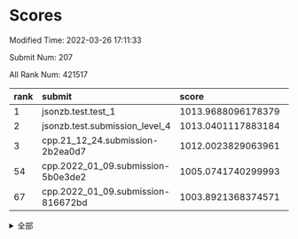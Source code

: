 # Scores

Modified Time: 2022-03-26 17:11:33

Submit Num: 207

All Rank Num: 421517

| rank |               submit               |       score        |       sigma        | pk_num |
| :--- | :--------------------------------- | :----------------- | :----------------- | :----- |
| 1    | jsonzb.test.test_1                 | 1013.9688096178379 | 0.8437794795660324 | 8148   |
| 2    | jsonzb.test.submission_level_4     | 1013.0401117883184 | 0.8025422256138057 | 8145   |
| 3    | cpp.21_12_24.submission-2b2ea0d7   | 1012.0023829063961 | 0.7879356928126665 | 8145   |
| 54   | cpp.2022_01_09.submission-5b0e3de2 | 1005.0741740299993 | 0.7127735660027685 | 8142   |
| 67   | cpp.2022_01_09.submission-816672bd | 1003.8921368374571 | 0.7184614812316111 | 8145   |


<details>
<summary>全部</summary>

| rank |                 submit                 |       score        |       sigma        | pk_num |
| :--- | :------------------------------------- | :----------------- | :----------------- | :----- |
| 1    | jsonzb.test.test_1                     | 1013.9688096178379 | 0.8437794795660324 | 8148   |
| 2    | jsonzb.test.submission_level_4         | 1013.0401117883184 | 0.8025422256138057 | 8145   |
| 3    | cpp.21_12_24.submission-2b2ea0d7       | 1012.0023829063961 | 0.7879356928126665 | 8145   |
| 4    | gobigger.level_3.submission_level_3_30 | 1011.7209242202368 | 0.8099763985838532 | 8143   |
| 5    | gobigger.level_3.submission_level_3_16 | 1011.6134618597735 | 0.7801377274968693 | 8148   |
| 6    | gobigger.level_3.submission_level_3_11 | 1011.5635496761427 | 0.7822688754995946 | 8147   |
| 7    | gobigger.level_3.submission_level_3_2  | 1011.4624206576449 | 0.7865577456469018 | 8143   |
| 8    | gobigger.level_3.submission_level_3_48 | 1011.2337336383456 | 0.7651366683489067 | 8144   |
| 9    | gobigger.level_3.submission_level_3_5  | 1011.0236972256497 | 0.7623802969556923 | 8144   |
| 10   | gobigger.level_3.submission_level_3_18 | 1010.9557270890066 | 0.7767925260339117 | 8143   |
| 11   | gobigger.level_3.submission_level_3_31 | 1010.8931262324528 | 0.7573440572176033 | 8145   |
| 12   | gobigger.level_3.submission_level_3_23 | 1010.8874256585704 | 0.740578217842401  | 8146   |
| 13   | gobigger.level_3.submission_level_3_29 | 1010.8261733331041 | 0.7725460215119346 | 8148   |
| 14   | gobigger.level_3.submission_level_3_14 | 1010.6034522171424 | 0.7666517297250426 | 8145   |
| 15   | gobigger.level_3.submission_level_3_19 | 1010.5393827140871 | 0.7840751899383828 | 8144   |
| 16   | gobigger.level_3.submission_level_3_1  | 1010.5257110399446 | 0.7883032761641197 | 8145   |
| 17   | gobigger.level_3.submission_level_3_43 | 1010.4257747677361 | 0.760233785245733  | 8151   |
| 18   | gobigger.level_3.submission_level_3_46 | 1010.3898189285773 | 0.7845938953655012 | 8145   |
| 19   | gobigger.level_3.submission_level_3_7  | 1010.3706085118417 | 0.7649864742025677 | 8152   |
| 20   | gobigger.level_3.submission_level_3_27 | 1010.3617602251009 | 0.770519589879255  | 8147   |
| 21   | gobigger.level_3.submission_level_3_36 | 1010.2483857501691 | 0.7588735204032591 | 8144   |
| 22   | gobigger.level_3.submission_level_3_25 | 1010.2400082234982 | 0.7556288938756539 | 8142   |
| 23   | gobigger.level_3.submission_level_3_24 | 1010.2082589863005 | 0.7652038098692978 | 8151   |
| 24   | gobigger.level_3.submission_level_3_4  | 1010.1934421966597 | 0.7618125398070072 | 8140   |
| 25   | gobigger.level_3.submission_level_3_40 | 1010.1601213590791 | 0.7591662604698168 | 8150   |
| 26   | gobigger.level_3.submission_level_3_0  | 1010.1211539527784 | 0.7570478945676068 | 8147   |
| 27   | gobigger.level_3.submission_level_3_20 | 1010.0682973613685 | 0.7408054209413103 | 8145   |
| 28   | gobigger.level_3.submission_level_3_26 | 1009.9992829853602 | 0.7617573456792214 | 8143   |
| 29   | gobigger.level_3.submission_level_3_44 | 1009.9370816551572 | 0.7509181613394948 | 8145   |
| 30   | gobigger.level_3.submission_level_3_39 | 1009.7557083777026 | 0.7478313025201389 | 8146   |
| 31   | gobigger.level_3.submission_level_3_13 | 1009.7166442211048 | 0.7630685838256702 | 8148   |
| 32   | gobigger.level_3.submission_level_3_6  | 1009.6171802609726 | 0.7480306463221069 | 8148   |
| 33   | gobigger.level_3.submission_level_3_3  | 1009.5681351003778 | 0.751430014662275  | 8144   |
| 34   | gobigger.level_3.submission_level_3_38 | 1009.5394018223128 | 0.7832506764341709 | 8147   |
| 35   | gobigger.level_3.submission_level_3_35 | 1009.4834584328677 | 0.7513162240840423 | 8145   |
| 36   | gobigger.level_3.submission_level_3_49 | 1009.4586265756807 | 0.7638645069234546 | 8145   |
| 37   | gobigger.level_3.submission_level_3_15 | 1009.4164056654944 | 0.7598360832339056 | 8139   |
| 38   | gobigger.level_3.submission_level_3_10 | 1009.3546315921249 | 0.7416864422713473 | 8143   |
| 39   | gobigger.level_3.submission_level_3_41 | 1009.2709245487639 | 0.7369630855104469 | 8142   |
| 40   | gobigger.level_3.submission_level_3_12 | 1009.2690107039087 | 0.7793466997036631 | 8143   |
| 41   | gobigger.level_3.submission_level_3_37 | 1009.2238129559975 | 0.7557254603580176 | 8145   |
| 42   | gobigger.level_3.submission_level_3_33 | 1009.1428996604417 | 0.7477425005762349 | 8145   |
| 43   | gobigger.level_3.submission_level_3_22 | 1009.1294651973133 | 0.754794108927288  | 8141   |
| 44   | gobigger.level_3.submission_level_3_47 | 1009.0716120778003 | 0.7563632656759067 | 8140   |
| 45   | gobigger.level_3.submission_level_3_9  | 1009.0112915334795 | 0.7662629502864875 | 8143   |
| 46   | gobigger.level_3.submission_level_3_42 | 1008.9593961947439 | 0.7555773341749733 | 8145   |
| 47   | gobigger.level_3.submission_level_3_21 | 1008.8826730505053 | 0.7279354699565858 | 8146   |
| 48   | gobigger.level_3.submission_level_3_8  | 1008.7863369555238 | 0.7530056439944588 | 8150   |
| 49   | gobigger.level_3.submission_level_3_34 | 1008.6299306134993 | 0.754707956072443  | 8148   |
| 50   | gobigger.level_3.submission_level_3_32 | 1008.6203070084173 | 0.7567639571476212 | 8140   |
| 51   | gobigger.level_3.submission_level_3_17 | 1008.4407232870095 | 0.7404930772635235 | 8144   |
| 52   | gobigger.level_3.submission_level_3_45 | 1008.3237993673589 | 0.746801473591135  | 8144   |
| 53   | gobigger.level_3.submission_level_3_28 | 1008.3107208503257 | 0.7431464344854675 | 8145   |
| 54   | cpp.2022_01_09.submission-5b0e3de2     | 1005.0741740299993 | 0.7127735660027685 | 8142   |
| 55   | gobigger.level_1.submission_level_1_7  | 1004.7555092372057 | 0.7231976044529644 | 8147   |
| 56   | gobigger.level_1.submission_level_1_18 | 1004.5278822902308 | 0.7312041679374341 | 8142   |
| 57   | gobigger.level_1.submission_level_1_47 | 1004.3748757516402 | 0.71725630826513   | 8144   |
| 58   | gobigger.level_1.submission_level_1_1  | 1004.3495267919626 | 0.7271467097797194 | 8146   |
| 59   | gobigger.level_1.submission_level_1_34 | 1004.3098851877716 | 0.7082898526319747 | 8144   |
| 60   | gobigger.level_1.submission_level_1_3  | 1004.2980486608934 | 0.7208839196840653 | 8142   |
| 61   | gobigger.level_1.submission_level_1_5  | 1004.2303625914723 | 0.7148309153172254 | 8144   |
| 62   | gobigger.level_1.submission_level_1_14 | 1004.18890203089   | 0.7133273410061829 | 8148   |
| 63   | gobigger.level_1.submission_level_1_27 | 1004.1154312860958 | 0.7106441430464269 | 8146   |
| 64   | gobigger.level_1.submission_level_1_29 | 1003.9589116940429 | 0.7214930184687242 | 8146   |
| 65   | gobigger.level_1.submission_level_1_2  | 1003.9356511234677 | 0.7110409817756314 | 8142   |
| 66   | gobigger.level_1.submission_level_1_23 | 1003.9217932087756 | 0.7212023429682921 | 8147   |
| 67   | cpp.2022_01_09.submission-816672bd     | 1003.8921368374571 | 0.7184614812316111 | 8145   |
| 68   | gobigger.level_1.submission_level_1_41 | 1003.8383009907993 | 0.7090999579776294 | 8141   |
| 69   | gobigger.level_1.submission_level_1_17 | 1003.7984443125733 | 0.7135861701941971 | 8143   |
| 70   | gobigger.level_1.submission_level_1_33 | 1003.7635870794883 | 0.7162435061729274 | 8144   |
| 71   | gobigger.level_1.submission_level_1_20 | 1003.7068778256245 | 0.7328877552606875 | 8151   |
| 72   | gobigger.level_1.submission_level_1_45 | 1003.6363983875318 | 0.7210624132129229 | 8146   |
| 73   | gobigger.level_1.submission_level_1_40 | 1003.6177954897719 | 0.7164358715336431 | 8146   |
| 74   | gobigger.level_1.submission_level_1_19 | 1003.5935499892328 | 0.7322302308189221 | 8140   |
| 75   | gobigger.level_1.submission_level_1_28 | 1003.5898689784099 | 0.7100196840826143 | 8144   |
| 76   | gobigger.level_1.submission_level_1_30 | 1003.575871336054  | 0.7115784454124614 | 8145   |
| 77   | gobigger.level_1.submission_level_1_16 | 1003.5312648898787 | 0.7118092537240259 | 8142   |
| 78   | gobigger.level_1.submission_level_1_49 | 1003.4951316443832 | 0.7139520082791818 | 8143   |
| 79   | gobigger.level_1.submission_level_1_37 | 1003.4906653827438 | 0.7067495091465669 | 8145   |
| 80   | gobigger.level_1.submission_level_1_48 | 1003.3622733221611 | 0.7249707585047138 | 8140   |
| 81   | gobigger.level_1.submission_level_1_35 | 1003.343492914672  | 0.7163960148920785 | 8148   |
| 82   | gobigger.level_1.submission_level_1_43 | 1003.2963366925298 | 0.7192626700800847 | 8150   |
| 83   | gobigger.level_1.submission_level_1_46 | 1003.2511163405907 | 0.7101503958002544 | 8148   |
| 84   | gobigger.level_1.submission_level_1_38 | 1003.1812552137047 | 0.7127216594979854 | 8143   |
| 85   | gobigger.level_1.submission_level_1_9  | 1003.1764077806433 | 0.7088728184946312 | 8146   |
| 86   | gobigger.level_1.submission_level_1_8  | 1003.098442635176  | 0.7220040117499211 | 8141   |
| 87   | gobigger.level_1.submission_level_1_0  | 1003.0969284071808 | 0.6970578204589287 | 8148   |
| 88   | gobigger.level_1.submission_level_1_26 | 1003.0770041665296 | 0.7194252236939416 | 8150   |
| 89   | gobigger.level_1.submission_level_1_13 | 1003.0574469959756 | 0.7201976561874769 | 8146   |
| 90   | gobigger.level_1.submission_level_1_4  | 1002.9578420794534 | 0.7153150537658154 | 8147   |
| 91   | gobigger.level_1.submission_level_1_39 | 1002.8562617607113 | 0.7096997623801878 | 8143   |
| 92   | gobigger.level_1.submission_level_1_15 | 1002.8026613561053 | 0.7151046960960494 | 8148   |
| 93   | gobigger.level_1.submission_level_1_42 | 1002.7671238175109 | 0.705850702846728  | 8143   |
| 94   | gobigger.level_1.submission_level_1_11 | 1002.7168772368871 | 0.7160211937423421 | 8145   |
| 95   | gobigger.level_1.submission_level_1_32 | 1002.6779538076845 | 0.7013747599833134 | 8147   |
| 96   | gobigger.level_1.submission_level_1_12 | 1002.6156264119434 | 0.7210047354911556 | 8143   |
| 97   | gobigger.level_1.submission_level_1_10 | 1002.6031271226007 | 0.7161387602898542 | 8145   |
| 98   | gobigger.level_1.submission_level_1_44 | 1002.5350133108157 | 0.715377497379669  | 8144   |
| 99   | gobigger.level_1.submission_level_1_21 | 1002.4269936590987 | 0.7079906321457192 | 8145   |
| 100  | gobigger.level_1.submission_level_1_6  | 1002.4201113247399 | 0.7098986740488286 | 8150   |
| 101  | gobigger.level_1.submission_level_1_24 | 1002.4022440965803 | 0.7094587575722825 | 8144   |
| 102  | gobigger.level_1.submission_level_1_22 | 1002.2712057790209 | 0.7075320547808334 | 8138   |
| 103  | gobigger.level_1.submission_level_1_25 | 1002.1572282729857 | 0.7024355974355943 | 8143   |
| 104  | gobigger.level_1.submission_level_1_36 | 1001.4723131918494 | 0.7045853673005217 | 8137   |
| 105  | gobigger.level_1.submission_level_1_31 | 1001.4399438239044 | 0.7161730899676444 | 8140   |
| 106  | gobigger.random.submission_random_28   | 997.7018427125072  | 0.6957329382938744 | 8150   |
| 107  | gobigger.random.submission_random_19   | 997.2954932275189  | 0.706032456875729  | 8147   |
| 108  | gobigger.random.submission_random_10   | 997.2858168918602  | 0.7074800626045945 | 8142   |
| 109  | gobigger.random.submission_random_26   | 997.1170734567662  | 0.7018871439666036 | 8149   |
| 110  | gobigger.random.submission_random_44   | 997.075639735439   | 0.7027290448727483 | 8148   |
| 111  | gobigger.random.submission_random_38   | 996.9804442602174  | 0.7099695433830298 | 8148   |
| 112  | gobigger.random.submission_random_43   | 996.8891951795298  | 0.7007586858033197 | 8149   |
| 113  | gobigger.random.submission_random_20   | 996.8731833381204  | 0.7004834066995533 | 8142   |
| 114  | gobigger.random.submission_random_15   | 996.8150296029104  | 0.7089075170098238 | 8147   |
| 115  | gobigger.random.submission_random_27   | 996.5804940609016  | 0.7076979226557243 | 8144   |
| 116  | gobigger.random.submission_random_41   | 996.5639694473725  | 0.7072220980837404 | 8144   |
| 117  | gobigger.random.submission_random_24   | 996.5633350827661  | 0.7039398317498763 | 8146   |
| 118  | gobigger.random.submission_random_36   | 996.5194912212844  | 0.7144143775547797 | 8147   |
| 119  | gobigger.random.submission_random_5    | 996.5194522157044  | 0.7181948077678151 | 8145   |
| 120  | gobigger.random.submission_random_16   | 996.432820837428   | 0.7052691793713403 | 8147   |
| 121  | gobigger.random.submission_random_33   | 996.4200508173526  | 0.7054939021854488 | 8143   |
| 122  | gobigger.random.submission_random_30   | 996.3845900957217  | 0.711959923120984  | 8145   |
| 123  | gobigger.random.submission_random_25   | 996.3200436840749  | 0.7067212843332837 | 8146   |
| 124  | gobigger.random.submission_random_14   | 996.312787618958   | 0.7074539930517693 | 8147   |
| 125  | gobigger.random.submission_random_35   | 996.2749423909809  | 0.7081415055339998 | 8140   |
| 126  | gobigger.random.submission_random_2    | 996.217656966874   | 0.7230696766627502 | 8144   |
| 127  | gobigger.random.submission_random_47   | 996.0988521227973  | 0.7222682609795128 | 8146   |
| 128  | gobigger.random.submission_random_21   | 996.0681149266826  | 0.7017291555380244 | 8143   |
| 129  | gobigger.random.submission_random_6    | 996.0270266347479  | 0.7150321087844882 | 8143   |
| 130  | gobigger.random.submission_random_7    | 995.958900705349   | 0.7002050896218708 | 8148   |
| 131  | gobigger.random.submission_random_3    | 995.9466806073522  | 0.6959202131510017 | 8141   |
| 132  | gobigger.random.submission_random_46   | 995.8207744206811  | 0.7198089659109557 | 8140   |
| 133  | gobigger.random.submission_random_45   | 995.7978486324755  | 0.70262513520767   | 8147   |
| 134  | gobigger.random.submission_random_0    | 995.7942574189088  | 0.7165207806279057 | 8144   |
| 135  | gobigger.random.submission_random_22   | 995.6921527637736  | 0.714056711629184  | 8143   |
| 136  | gobigger.random.submission_random_40   | 995.5424684230098  | 0.7259406232238551 | 8146   |
| 137  | gobigger.random.submission_random_23   | 995.5065637643247  | 0.7082621342574223 | 8142   |
| 138  | gobigger.random.submission_random_34   | 995.4135246065343  | 0.7114928947459549 | 8140   |
| 139  | gobigger.random.submission_random_13   | 995.4050272189849  | 0.7057569646758849 | 8150   |
| 140  | gobigger.random.submission_random_12   | 995.4027527850982  | 0.7154592542611092 | 8151   |
| 141  | gobigger.random.submission_random_18   | 995.3537199173246  | 0.7129904415572056 | 8150   |
| 142  | gobigger.random.submission_random_37   | 995.2718456175745  | 0.7039273759958969 | 8141   |
| 143  | gobigger.random.submission_random_39   | 995.2656599195232  | 0.724579097337473  | 8144   |
| 144  | gobigger.random.submission_random_42   | 995.2528451345065  | 0.72358346348784   | 8144   |
| 145  | gobigger.random.submission_random_32   | 995.2355974484832  | 0.7021751290853113 | 8141   |
| 146  | gobigger.random.submission_random_1    | 995.2080705215241  | 0.7078591652405353 | 8146   |
| 147  | gobigger.random.submission_random_8    | 995.1789682113304  | 0.7151558791226177 | 8150   |
| 148  | gobigger.random.submission_random_29   | 995.1467250237008  | 0.7126825281613328 | 8146   |
| 149  | gobigger.random.submission_random_31   | 995.0998924407772  | 0.7003324294390402 | 8142   |
| 150  | gobigger.random.submission_random_11   | 995.083890141099   | 0.7188943372532873 | 8146   |
| 151  | gobigger.random.submission_random_4    | 995.0573698157742  | 0.7065746410690629 | 8149   |
| 152  | gobigger.random.submission_random_17   | 995.0385510687674  | 0.7015838964174188 | 8148   |
| 153  | gobigger.random.submission_random_48   | 994.6561665001446  | 0.7075144749881664 | 8149   |
| 154  | gobigger.random.submission_random_49   | 994.3057920570233  | 0.7237163918061166 | 8146   |
| 155  | gobigger.random.submission_random_9    | 994.2269194602053  | 0.7115005844071585 | 8143   |
| 156  | gobigger.level_2.submission_level_2_10 | 994.0479803204678  | 0.7195683762419368 | 8145   |
| 157  | gobigger.level_2.submission_level_2_18 | 993.9809144702641  | 0.7372404118614958 | 8147   |
| 158  | gobigger.level_2.submission_level_2_43 | 993.8277041867508  | 0.7292937444284487 | 8151   |
| 159  | gobigger.level_2.submission_level_2_37 | 993.6439023043778  | 0.738852003825077  | 8146   |
| 160  | gobigger.level_2.submission_level_2_22 | 993.5189313623591  | 0.7227280087007475 | 8151   |
| 161  | gobigger.level_2.submission_level_2_0  | 993.4219330643942  | 0.7305847925638566 | 8143   |
| 162  | gobigger.level_2.submission_level_2_6  | 993.2998289804409  | 0.714761883342393  | 8149   |
| 163  | gobigger.level_2.submission_level_2_36 | 993.2925028642543  | 0.7139534688002113 | 8139   |
| 164  | gobigger.level_2.submission_level_2_38 | 993.2153048254168  | 0.7290911340446324 | 8141   |
| 165  | gobigger.level_2.submission_level_2_17 | 993.1924224582326  | 0.7487894304095475 | 8149   |
| 166  | gobigger.level_2.submission_level_2_40 | 993.1196390584374  | 0.7178948548744182 | 8140   |
| 167  | gobigger.level_2.submission_level_2_4  | 993.0836161852935  | 0.7357336145449047 | 8142   |
| 168  | gobigger.level_2.submission_level_2_1  | 992.9531133559743  | 0.733854190845826  | 8147   |
| 169  | gobigger.level_2.submission_level_2_47 | 992.9183204960378  | 0.7376686736418451 | 8144   |
| 170  | gobigger.level_2.submission_level_2_41 | 992.9029585040277  | 0.7475500892785893 | 8144   |
| 171  | gobigger.level_2.submission_level_2_30 | 992.8542721324126  | 0.7308900777517198 | 8148   |
| 172  | gobigger.level_2.submission_level_2_26 | 992.7425494038177  | 0.7337096784033477 | 8150   |
| 173  | gobigger.level_2.submission_level_2_46 | 992.7419312575524  | 0.7416430756432076 | 8143   |
| 174  | gobigger.level_2.submission_level_2_23 | 992.7112817052682  | 0.7411532103884136 | 8149   |
| 175  | gobigger.level_2.submission_level_2_34 | 992.6868500768793  | 0.758660952357809  | 8145   |
| 176  | gobigger.level_2.submission_level_2_35 | 992.5454304215731  | 0.7278291531269839 | 8142   |
| 177  | gobigger.level_2.submission_level_2_8  | 992.5355732715516  | 0.7520314956367149 | 8147   |
| 178  | gobigger.level_2.submission_level_2_29 | 992.5353748736438  | 0.7394880016984181 | 8149   |
| 179  | gobigger.level_2.submission_level_2_45 | 992.4624938575697  | 0.7463751918857924 | 8144   |
| 180  | gobigger.level_2.submission_level_2_15 | 992.3619748305375  | 0.7334424776389931 | 8145   |
| 181  | gobigger.level_2.submission_level_2_13 | 992.3155556925658  | 0.7573632143796988 | 8140   |
| 182  | gobigger.level_2.submission_level_2_5  | 992.2591550350207  | 0.7563657780577389 | 8145   |
| 183  | gobigger.level_2.submission_level_2_12 | 992.2401846341057  | 0.7367237512251744 | 8151   |
| 184  | gobigger.level_2.submission_level_2_42 | 992.1578071239032  | 0.7311735044739163 | 8146   |
| 185  | gobigger.level_2.submission_level_2_28 | 992.0691907353817  | 0.7511844996465079 | 8148   |
| 186  | gobigger.level_2.submission_level_2_32 | 991.9753641501414  | 0.7367119909443901 | 8148   |
| 187  | gobigger.level_2.submission_level_2_7  | 991.9668895022276  | 0.7465857922346881 | 8144   |
| 188  | gobigger.level_2.submission_level_2_31 | 991.9136391174959  | 0.7413990900338787 | 8148   |
| 189  | gobigger.level_2.submission_level_2_27 | 991.8154184482711  | 0.7616396973353262 | 8147   |
| 190  | gobigger.level_2.submission_level_2_9  | 991.8141841800154  | 0.7353789312865552 | 8151   |
| 191  | gobigger.level_2.submission_level_2_49 | 991.8079596003129  | 0.7323253964261393 | 8148   |
| 192  | gobigger.level_2.submission_level_2_19 | 991.7196169156718  | 0.7412184611326857 | 8146   |
| 193  | gobigger.level_2.submission_level_2_11 | 991.7053672924297  | 0.7591038492137485 | 8149   |
| 194  | gobigger.level_2.submission_level_2_3  | 991.6590260789677  | 0.7313769380736156 | 8147   |
| 195  | gobigger.level_2.submission_level_2_2  | 991.5127400327367  | 0.777872494703972  | 8141   |
| 196  | gobigger.level_2.submission_level_2_44 | 991.5109317060727  | 0.7230501694176064 | 8146   |
| 197  | gobigger.level_2.submission_level_2_48 | 991.3041904735679  | 0.7687117018740641 | 8141   |
| 198  | gobigger.level_2.submission_level_2_24 | 991.293876654027   | 0.7555654044891507 | 8145   |
| 199  | gobigger.level_2.submission_level_2_20 | 991.0323857417233  | 0.7576022517860173 | 8147   |
| 200  | gobigger.level_2.submission_level_2_14 | 990.9093169822489  | 0.7460287642320228 | 8145   |
| 201  | gobigger.level_2.submission_level_2_39 | 990.8628322965174  | 0.7683903150382027 | 8148   |
| 202  | gobigger.level_2.submission_level_2_25 | 990.560255354424   | 0.7703255413914348 | 8147   |
| 203  | gobigger.level_2.submission_level_2_16 | 990.1119924241596  | 0.7864516951956129 | 8148   |
| 204  | gobigger.level_2.submission_level_2_21 | 990.1070940788439  | 0.7564013252665919 | 8149   |
| 205  | gobigger.level_2.submission_level_2_33 | 989.7053355524162  | 0.7722192827149905 | 8148   |
| 206  | gobigger.none.submission_none_0        | 977.2318199347326  | 1.3644781598868627 | 8146   |
| 207  | gobigger.none.submission_none_1        | 976.793907351574   | 1.4765080794893402 | 8145   |

</details>